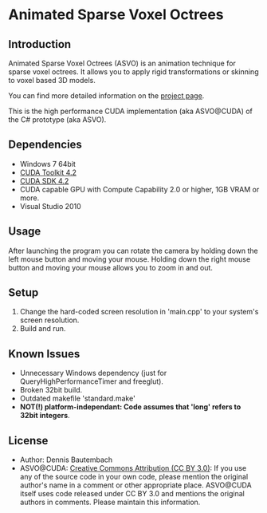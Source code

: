# Animated Sparse Voxel Octrees


## Introduction

Animated Sparse Voxel Octrees (ASVO) is an animation technique for sparse voxel octrees. It allows you to apply rigid transformations or skinning to voxel based 3D models.

You can find more detailed information on the [project page](http://bautembach.de/wordpress/?page_id=7).

This is the high performance CUDA implementation (aka ASVO@CUDA) of the C# prototype (aka ASVO).


## Dependencies

- Windows 7 64bit
- [CUDA Toolkit 4.2](https://developer.nvidia.com/cuda-toolkit-42-archive)
- [CUDA SDK 4.2](https://developer.nvidia.com/cuda-toolkit-42-archive)
- CUDA capable GPU with Compute Capability 2.0 or higher, 1GB VRAM or more.
- Visual Studio 2010


## Usage

After launching the program you can rotate the camera by holding down the left mouse button and moving your mouse. Holding down the right mouse button and moving your mouse allows you to zoom in and out.


## Setup

1. Change the hard-coded screen resolution in 'main.cpp' to your system's screen resolution.
2. Build and run.


## Known Issues

- Unnecessary Windows dependency (just for QueryHighPerformanceTimer and freeglut).
- Broken 32bit build.
- Outdated makefile 'standard.make'
- **NOT(!) platform-independant: Code assumes that 'long' refers to 32bit integers**.


## License

- Author: Dennis Bautembach
- ASVO@CUDA: [Creative Commons Attribution (CC BY 3.0)](http://creativecommons.org/licenses/by/3.0/deed.en_US): If you use any of the source code in your own code, please mention the original author's name in a comment or other appropriate place. ASVO@CUDA itself uses code released under CC BY 3.0 and mentions the original authors in comments. Please maintain this information.